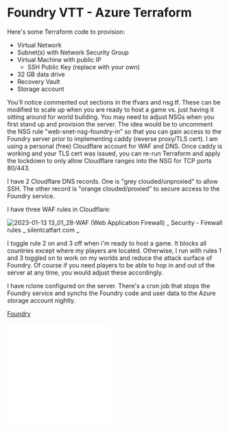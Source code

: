 # Foundry VTT - Azure Terraform

Here's some Terraform code to provision:

* Virtual Network
* Subnet(s) with Network Security Group
* Virtual Machine with public IP
    * SSH Public Key (replace with your own)
* 32 GB data drive
* Recovery Vault
* Storage account

You'll notice commented out sections in the tfvars and nsg.tf. These can be modified to scale up
when you are ready to host a game vs. just having it sitting around for world building. You may
need to adjust NSGs when you first stand up and provision the server. The idea would be to uncomment
the NSG rule "web-snet-nsg-foundry-in" so that you can gain access to the Foundry server prior to
implementing caddy (reverse proxy/TLS cert). I am using a personal (free) Cloudflare account for WAF
and DNS. Once caddy is working and your TLS cert was issued, you can re-run Terraform and apply the
lockdown to only allow Cloudflare ranges into the NSG for TCP ports 80/443.

I have 2 Cloudflare DNS records. One is "grey clouded/unproxied" to allow SSH. The other record is
"orange clouded/proxied" to secure access to the Foundry service.

I have three WAF rules in Cloudflare:

![2023-01-13 13_01_28-WAF (Web Application Firewall) _ Security - Firewall rules _ silentcatfart com _](https://user-images.githubusercontent.com/122320481/212393865-d2bab167-84a3-4263-9fbb-3aa4384ac085.png)

I toggle rule 2 on and 3 off when i'm ready to host a game. It blocks all countries except where my
players are located. Otherwise, I run with rules 1 and 3 toggled on to work on my worlds and reduce the
attack surface of Foundry. Of course if you need players to be able to hop in and out of the server at
any time, you would adjust these accordingly.

I have rclone configured on the server. There's a cron job that stops the Foundry service and synchs the
Foundry code and user data to the Azure storage account nightly.

[Foundry](https://foundryvtt.com/)

![](./image.svg)
